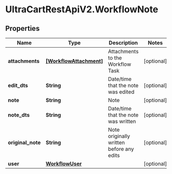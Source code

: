 # UltraCartRestApiV2.WorkflowNote

## Properties
Name | Type | Description | Notes
------------ | ------------- | ------------- | -------------
**attachments** | [**[WorkflowAttachment]**](WorkflowAttachment.md) | Attachments to the Workflow Task | [optional] 
**edit_dts** | **String** | Date/time that the note was edited | [optional] 
**note** | **String** | Note | [optional] 
**note_dts** | **String** | Date/time that the note was written | [optional] 
**original_note** | **String** | Note originally written before any edits | [optional] 
**user** | [**WorkflowUser**](WorkflowUser.md) |  | [optional] 


